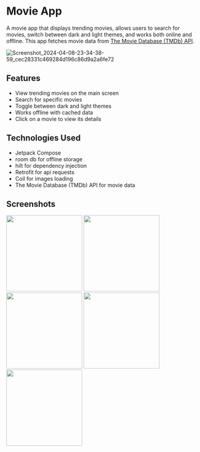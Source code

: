 # Movie App

A movie app that displays trending movies, allows users to search for movies, switch between dark and light themes, and works both online and offline. This app fetches movie data from [The Movie Database (TMDb) API](https://www.themoviedb.org/documentation/api).

![Screenshot_2024-04-08-23-34-38-59_cec28331c469284d196c86d9a2a6fe72](https://github.com/FouadBahari/Android-movies-application-test/assets/63747680/600e3f08-6240-4d31-a202-02ac758215c4)

## Features

- View trending movies on the main screen
- Search for specific movies
- Toggle between dark and light themes
- Works offline with cached data
- Click on a movie to view its details

## Technologies Used

- Jetpack Compose
- room db for offline storage
- hilt for dependency injection
- Retrofit for api requests
- Coil for images loading
- The Movie Database (TMDb) API for movie data

## Screenshots
<div>
  <img src="![Screenshot_2024-04-08-23-35-03-01_cec28331c469284d196c86d9a2a6fe72](https://github.com/FouadBahari/Android-movies-application-test/assets/63747680/30c1659c-eb58-4cca-a4b9-2c69d97542f6)" width="200" />
  <img src="![Screenshot_2024-04-08-23-35-08-34_cec28331c469284d196c86d9a2a6fe72](https://github.com/FouadBahari/Android-movies-application-test/assets/63747680/d96a2c45-6abc-4514-8965-645bc9627449)" width="200" />
  <img src="![Screenshot_2024-04-08-23-34-59-97_cec28331c469284d196c86d9a2a6fe72](https://github.com/FouadBahari/Android-movies-application-test/assets/63747680/bad86289-4c1e-486b-823f-a5df8a141833)" width="200" />
   <img src="![Screenshot_2024-04-08-23-34-38-59_cec28331c469284d196c86d9a2a6fe72](https://github.com/FouadBahari/Android-movies-application-test/assets/63747680/f89c0407-a8c6-43d8-ae84-2c7c6a79a368)" width="200" />
   <img src="![Screenshot_2024-04-08-23-34-49-22_cec28331c469284d196c86d9a2a6fe72](https://github.com/FouadBahari/Android-movies-application-test/assets/63747680/3ce0bcd3-9c3f-41f4-b445-a523beef2847)" width="200" />
</div>





